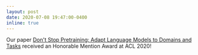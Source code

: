 ```yaml
---
layout: post
date: 2020-07-08 19:47:00-0400
inline: true
---
```


Our paper [Don't Stop Pretraining: Adapt Language Models to Domains and Tasks](https://arxiv.org/abs/2004.10964) received an Honorable Mention Award at ACL 2020!